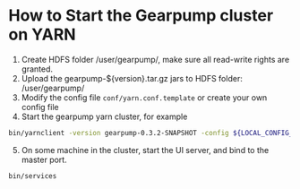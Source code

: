 How to Start the Gearpump cluster on YARN
=======================================
1. Create HDFS folder /user/gearpump/, make sure all read-write rights are granted.
2. Upload the gearpump-${version}.tar.gz jars to HDFS folder: /user/gearpump/
3. Modify the config file ```conf/yarn.conf.template``` or create your own config file
4. Start the gearpump yarn cluster, for example 
  ``` bash
  bin/yarnclient -version gearpump-0.3.2-SNAPSHOT -config ${LOCAL_CONFIG_FILE}
  ```
5. On some machine in the cluster, start the UI server, and bind to the master port.
 ```bash
 bin/services
 ```

